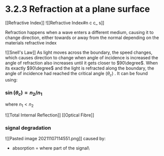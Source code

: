 # 3.2.3 Refraction at a plane surface


[[Refractive Index]]
![[Refractive Index#n c c_ s]]

Refraction happens when a wave enters a different medium, causing it to change direction, either towards or away from the normal depending on the materials refractive index

![[Snell's Law]]
As light moves across the boundary, the speed changes, which causes direction to change
when angle of incidence is increased the angle of refraction also increases until it gets closer to $90\degree$. When its exactly $90\degree$ and the light is refracted along the boundary, the angle of incidence had reached the critical angle ($\theta_{c}$) . It can be found using:

### $\sin(\theta_{c}) = n_{2}/n_{1}$
where $n_{1} < n_{2}$ 

![[Total Internal Reflection]]
[[Optical Fibre]]

### signal degradation 
![[Pasted image 20211107114551.png]]
caused by:
- absorption = where part of the signal\